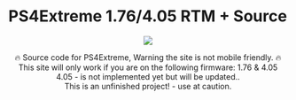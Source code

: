 # PS4Extreme 1.76/4.05 RTM + Source

<p align="center">
<img src="https://www.psxhax.com/attachments/ps4-extreme-1-76-rtm-tool-wip-with-source-code-by-vultra-jpg.2882/">
</p>
<p align="center">
🔥 Source code for PS4Extreme, Warning the site is not mobile friendly. 🔥
  <br>
  This site will only work if you are on the following firmware:
  1.76 & 4.05
  
  <br>
  4.05 - is not implemented yet but will be updated..
  <br>
  This is an unfinished project! - use at caution.
</p>
